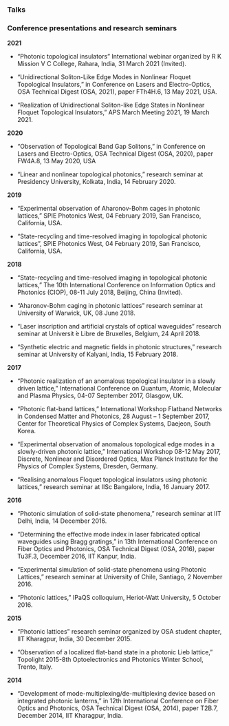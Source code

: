 ### Talks

### Conference presentations and research seminars

**2021** <br/>
- “Photonic topological insulators” International webinar organized by R K Mission V C College, Rahara, India, 31 March 2021 (Invited).

- “Unidirectional Soliton-Like Edge Modes in Nonlinear Floquet Topological Insulators,” in Conference on Lasers and Electro-Optics, OSA Technical Digest (OSA, 2021), paper FTh4H.6, 13 May 2021, USA.

- “Realization of Unidirectional Soliton-like Edge States in Nonlinear Floquet Topological Insulators,” APS March Meeting 2021, 19 March 2021. 

**2020** <br/>
- “Observation of Topological Band Gap Solitons,” in Conference on Lasers and Electro-Optics, OSA Technical Digest (OSA, 2020), paper FW4A.8, 13 May 2020, USA 

- “Linear and nonlinear topological photonics,” research seminar at Presidency University, Kolkata, India, 14 February 2020. 

**2019** <br/>
- “Experimental observation of Aharonov-Bohm cages in photonic lattices,” SPIE Photonics West, 04 February 2019, San Francisco, California, USA. 

- “State-recycling and time-resolved imaging in topological photonic lattices”, SPIE Photonics West, 04 February 2019, San Francisco, California, USA. 

**2018** <br/>
- “State-recycling and time-resolved imaging in topological photonic lattices,” The 10th International Conference on Information Optics and Photonics (CIOP), 08-11 July 2018, Beijing, China (Invited). 

- “Aharonov-Bohm caging in photonic lattices” research seminar at University of Warwick, UK, 08 June 2018. 

- “Laser inscription and artificial crystals of optical waveguides” research seminar at Universit ́e Libre de Bruxelles, Belgium, 24 April 2018. 

- “Synthetic electric and magnetic fields in photonic structures,” research seminar at University of Kalyani, India, 15 February 2018.

**2017** <br/>
- “Photonic realization of an anomalous topological insulator in a slowly driven lattice,” International Conference on Quantum, Atomic, Molecular and Plasma Physics, 04-07 September 2017, Glasgow, UK. 

- “Photonic flat-band lattices,” International Workshop Flatband Networks in Condensed Matter and Photonics, 28 August – 1 September 2017, Center for Theoretical Physics of Complex Systems, Daejeon, South Korea. 

- “Experimental observation of anomalous topological edge modes in a slowly-driven photonic lattice,” International Workshop 08-12 May 2017, Discrete, Nonlinear and Disordered Optics, Max Planck Institute for the Physics of Complex Systems, Dresden, Germany. 

- “Realising anomalous Floquet topological insulators using photonic lattices,” research seminar at IISc Bangalore, India, 16 January 2017. 

**2016** <br/>
- “Photonic simulation of solid-state phenomena,” research seminar at IIT Delhi, India, 14 December 2016. 

- “Determining the effective mode index in laser fabricated optical waveguides using Bragg gratings,” in 13th International Conference on Fiber Optics and Photonics, OSA Technical Digest (OSA, 2016), paper Tu3F.3, December 2016, IIT Kanpur, India.

- “Experimental simulation of solid-state phenomena using Photonic Lattices,” research seminar at University of Chile, Santiago, 2 November 2016. 

- “Photonic lattices,” IPaQS colloquium, Heriot-Watt University, 5 October 2016. 

**2015** <br/>
- “Photonic lattices” research seminar organized by OSA student chapter, IIT Kharagpur, India, 30 December 2015. 

- “Observation of a localized flat-band state in a photonic Lieb lattice,” Topolight 2015-8th Optoelectronics and Photonics Winter School, Trento, Italy. 

**2014** <br/>
- “Development of mode-multiplexing/de-multiplexing device based on integrated photonic lanterns,” in 12th International Conference on Fiber Optics and Photonics, OSA Technical Digest (OSA, 2014), paper T2B.7, December 2014, IIT Kharagpur, India.
